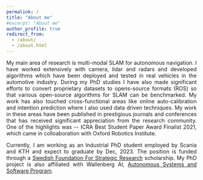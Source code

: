 ```yaml
---
permalink: /
title: "About me"
#excerpt: "About me"
author_profile: true
redirect_from: 
  - /about/
  - /about.html
---
```

<p style="text-align: justify;"> 
My main area of research is multi-modal SLAM for autonomous navigation. I have worked extensively with camera, lidar and radars and developed algorithms which have been deployed and tested in real vehicles in the automotive industry. During my PhD studies I have also made significant efforts to convert proprietary datasets to opens-source formats (ROS) so that various open-source algorithms for SLAM can be benchmarked. My work has also touched cross-functional areas like online auto-calibration and intention prediction where I also used data driven techniques. My work in these areas have been published in prestigious journals and conferences that has received significant appreciation from the research community. One of the highlights was -- ICRA Best Student Paper Award Finalist 2021, which came in colloaboration with Oxford Robotics Institute.
</p>

<p style="text-align: justify;">
Currently, I am working as an Industrial PhD student employed by Scania and KTH and expect to graduate by Dec, 2023. The position is funded through a <a href="https://strategiska.se/en/">Swedish Foundation For Strategic Research</a> scholarship. My PhD project is also affiliated with Wallenberg AI, <a href="https://wasp-sweden.org/">Autonomous Systems and Software Program</a>.
</p>